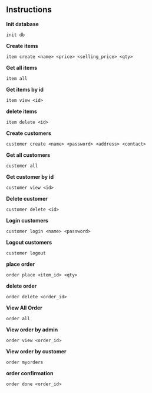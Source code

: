## Instructions

**Init database**

    init db

**Create items**

    item create <name> <price> <selling_price> <qty>

**Get all items**

    item all

**Get items by id**

    item view <id>

**delete items**

    item delete <id>

**Create customers**

    customer create <name> <password> <address> <contact>

**Get all customers**

    customer all

**Get customer by id**

    customer view <id>

**Delete customer**

    customer delete <id>

**Login customers**

    customer login <name> <password>

**Logout customers**

    customer logout

**place order**

    order place <item_id> <qty>

**delete order**

    order delete <order_id>

**View All Order**

    order all

**View order by admin**

    order view <order_id>

**View order by customer**

    order myorders

**order confirmation**

    order done <order_id>

